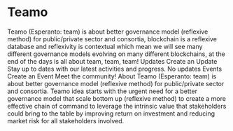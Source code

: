 # Teamo
Teamo (Esperanto: team) is about better governance model (reflexive method) for public/private sector and consortia, blockchain is a reflexive database and reflexivity is contextual which mean we will see many different governance models evolving on many different blockchains, at the end of the days is all about team, team, team!
Updates
Create an Update
Stay up to dates with our latest activities and progress.
No updates
Events
Create an Event
Meet the community!
About
Teamo (Esperanto: team) is about better governance model (reflexive method) for public/private sector and consortia.
Teamo idea starts with the urgent need for a better governance model that scale bottom up (reflexive method) to create a more effective chain of command to leverage the intrinsic value that stakeholders could bring to the table by improving return on investment and reducing market risk for all stakeholders involved.
 

